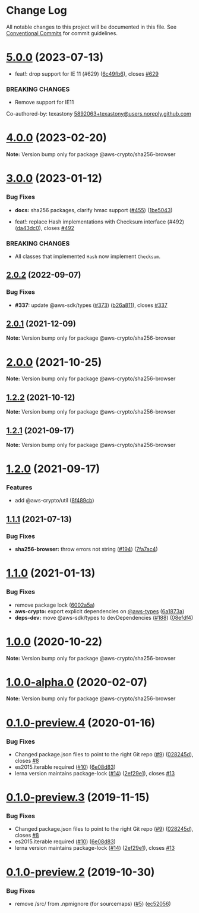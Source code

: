 # Change Log

All notable changes to this project will be documented in this file.
See [Conventional Commits](https://conventionalcommits.org) for commit guidelines.

# [5.0.0](https://github.com/aws/aws-sdk-js-crypto-helpers/compare/v4.0.1...v5.0.0) (2023-07-13)

- feat!: drop support for IE 11 (#629) ([6c49fb6](https://github.com/aws/aws-sdk-js-crypto-helpers/commit/6c49fb6c1b1f18bbff02dbd77a37a21bdb40c959)), closes [#629](https://github.com/aws/aws-sdk-js-crypto-helpers/issues/629)

### BREAKING CHANGES

- Remove support for IE11

Co-authored-by: texastony <5892063+texastony@users.noreply.github.com>

# [4.0.0](https://github.com/aws/aws-sdk-js-crypto-helpers/compare/v3.0.0...v4.0.0) (2023-02-20)

**Note:** Version bump only for package @aws-crypto/sha256-browser

# [3.0.0](https://github.com/aws/aws-sdk-js-crypto-helpers/compare/v2.0.2...v3.0.0) (2023-01-12)

### Bug Fixes

- **docs:** sha256 packages, clarify hmac support ([#455](https://github.com/aws/aws-sdk-js-crypto-helpers/issues/455)) ([1be5043](https://github.com/aws/aws-sdk-js-crypto-helpers/commit/1be5043325991f3f5ccb52a8dd928f004b4d442e))

- feat!: replace Hash implementations with Checksum interface (#492) ([da43dc0](https://github.com/aws/aws-sdk-js-crypto-helpers/commit/da43dc0fdf669d9ebb5bfb1b1f7c79e46c4aaae1)), closes [#492](https://github.com/aws/aws-sdk-js-crypto-helpers/issues/492)

### BREAKING CHANGES

- All classes that implemented `Hash` now implement `Checksum`.

## [2.0.2](https://github.com/aws/aws-sdk-js-crypto-helpers/compare/v2.0.1...v2.0.2) (2022-09-07)

### Bug Fixes

- **#337:** update @aws-sdk/types ([#373](https://github.com/aws/aws-sdk-js-crypto-helpers/issues/373)) ([b26a811](https://github.com/aws/aws-sdk-js-crypto-helpers/commit/b26a811a392f5209c7ec7e57251500d4d78f97ff)), closes [#337](https://github.com/aws/aws-sdk-js-crypto-helpers/issues/337)

## [2.0.1](https://github.com/aws/aws-sdk-js-crypto-helpers/compare/v2.0.0...v2.0.1) (2021-12-09)

**Note:** Version bump only for package @aws-crypto/sha256-browser

# [2.0.0](https://github.com/aws/aws-sdk-js-crypto-helpers/compare/v1.2.2...v2.0.0) (2021-10-25)

**Note:** Version bump only for package @aws-crypto/sha256-browser

## [1.2.2](https://github.com/aws/aws-sdk-js-crypto-helpers/compare/v1.2.1...v1.2.2) (2021-10-12)

**Note:** Version bump only for package @aws-crypto/sha256-browser

## [1.2.1](https://github.com/aws/aws-sdk-js-crypto-helpers/compare/v1.2.0...v1.2.1) (2021-09-17)

**Note:** Version bump only for package @aws-crypto/sha256-browser

# [1.2.0](https://github.com/aws/aws-sdk-js-crypto-helpers/compare/v1.1.1...v1.2.0) (2021-09-17)

### Features

- add @aws-crypto/util ([8f489cb](https://github.com/aws/aws-sdk-js-crypto-helpers/commit/8f489cbe4c0e134f826bac66f1bf5172597048b9))

## [1.1.1](https://github.com/aws/aws-sdk-js-crypto-helpers/compare/@aws-crypto/sha256-browser@1.1.0...@aws-crypto/sha256-browser@1.1.1) (2021-07-13)

### Bug Fixes

- **sha256-browser:** throw errors not string ([#194](https://github.com/aws/aws-sdk-js-crypto-helpers/issues/194)) ([7fa7ac4](https://github.com/aws/aws-sdk-js-crypto-helpers/commit/7fa7ac445ef7a04dfb1ff479e7114aba045b2b2c))

# [1.1.0](https://github.com/aws/aws-sdk-js-crypto-helpers/compare/@aws-crypto/sha256-browser@1.0.0...@aws-crypto/sha256-browser@1.1.0) (2021-01-13)

### Bug Fixes

- remove package lock ([6002a5a](https://github.com/aws/aws-sdk-js-crypto-helpers/commit/6002a5ab9218dc8798c19dc205d3eebd3bec5b43))
- **aws-crypto:** export explicit dependencies on [@aws-types](https://github.com/aws-types) ([6a1873a](https://github.com/aws/aws-sdk-js-crypto-helpers/commit/6a1873a4dcc2aaa4a1338595703cfa7099f17b8c))
- **deps-dev:** move @aws-sdk/types to devDependencies ([#188](https://github.com/aws/aws-sdk-js-crypto-helpers/issues/188)) ([08efdf4](https://github.com/aws/aws-sdk-js-crypto-helpers/commit/08efdf46dcc612d88c441e29945d787f253ee77d))

# [1.0.0](https://github.com/aws/aws-sdk-js-crypto-helpers/compare/@aws-crypto/sha256-browser@1.0.0-alpha.0...@aws-crypto/sha256-browser@1.0.0) (2020-10-22)

**Note:** Version bump only for package @aws-crypto/sha256-browser

# [1.0.0-alpha.0](https://github.com/aws/aws-sdk-js-crypto-helpers/compare/@aws-crypto/sha256-browser@0.1.0-preview.4...@aws-crypto/sha256-browser@1.0.0-alpha.0) (2020-02-07)

**Note:** Version bump only for package @aws-crypto/sha256-browser

# [0.1.0-preview.4](https://github.com/aws/aws-sdk-js-crypto-helpers/compare/@aws-crypto/sha256-browser@0.1.0-preview.2...@aws-crypto/sha256-browser@0.1.0-preview.4) (2020-01-16)

### Bug Fixes

- Changed package.json files to point to the right Git repo ([#9](https://github.com/aws/aws-sdk-js-crypto-helpers/issues/9)) ([028245d](https://github.com/aws/aws-sdk-js-crypto-helpers/commit/028245d72e642ca98d82226afb300eb154503c4a)), closes [#8](https://github.com/aws/aws-sdk-js-crypto-helpers/issues/8)
- es2015.iterable required ([#10](https://github.com/aws/aws-sdk-js-crypto-helpers/issues/10)) ([6e08d83](https://github.com/aws/aws-sdk-js-crypto-helpers/commit/6e08d83c33667ad8cbeeaaa7cedf1bbe05f79ed8))
- lerna version maintains package-lock ([#14](https://github.com/aws/aws-sdk-js-crypto-helpers/issues/14)) ([2ef29e1](https://github.com/aws/aws-sdk-js-crypto-helpers/commit/2ef29e13779703a5c9b32e93d18918fcb33b7272)), closes [#13](https://github.com/aws/aws-sdk-js-crypto-helpers/issues/13)

# [0.1.0-preview.3](https://github.com/aws/aws-sdk-js-crypto-helpers/compare/@aws-crypto/sha256-browser@0.1.0-preview.2...@aws-crypto/sha256-browser@0.1.0-preview.3) (2019-11-15)

### Bug Fixes

- Changed package.json files to point to the right Git repo ([#9](https://github.com/aws/aws-sdk-js-crypto-helpers/issues/9)) ([028245d](https://github.com/aws/aws-sdk-js-crypto-helpers/commit/028245d72e642ca98d82226afb300eb154503c4a)), closes [#8](https://github.com/aws/aws-sdk-js-crypto-helpers/issues/8)
- es2015.iterable required ([#10](https://github.com/aws/aws-sdk-js-crypto-helpers/issues/10)) ([6e08d83](https://github.com/aws/aws-sdk-js-crypto-helpers/commit/6e08d83c33667ad8cbeeaaa7cedf1bbe05f79ed8))
- lerna version maintains package-lock ([#14](https://github.com/aws/aws-sdk-js-crypto-helpers/issues/14)) ([2ef29e1](https://github.com/aws/aws-sdk-js-crypto-helpers/commit/2ef29e13779703a5c9b32e93d18918fcb33b7272)), closes [#13](https://github.com/aws/aws-sdk-js-crypto-helpers/issues/13)

# [0.1.0-preview.2](https://github.com/aws/aws-javascript-crypto-helpers/compare/@aws-crypto/sha256-browser@0.1.0-preview.1...@aws-crypto/sha256-browser@0.1.0-preview.2) (2019-10-30)

### Bug Fixes

- remove /src/ from .npmignore (for sourcemaps) ([#5](https://github.com/aws/aws-javascript-crypto-helpers/issues/5)) ([ec52056](https://github.com/aws/aws-javascript-crypto-helpers/commit/ec52056))
